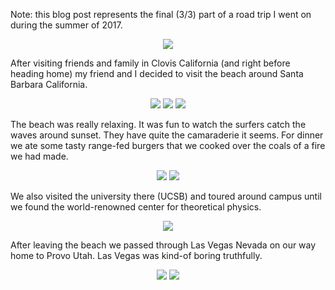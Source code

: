 Note: this blog post represents the final (3/3) part of a road trip I went on during the summer of 2017.

<center> <img src="require('assets/images/posts/santa_barbara_vegas/santa_barbara_beach_3.jpg')" style="max-width: 640;" /> </center>

After visiting friends and family in Clovis California (and right before heading home) my friend and I decided to visit the beach around Santa Barbara California.

<center> <img src="require('assets/images/posts/santa_barbara_vegas/santa_barbara_beach_7.jpg')" style="max-width: 300;" /> <img src="require('assets/images/posts/santa_barbara_vegas/santa_barbara_beach_8.jpg')" style="max-width: 400;" /> <img src="require('assets/images/posts/santa_barbara_vegas/santa_barbara_beach_6.jpg')" style="max-width: 300;" /> </center>

The beach was really relaxing. It was fun to watch the surfers catch the waves around sunset. They have quite the camaraderie it seems. For dinner we ate some tasty range-fed burgers that we cooked over the coals of a fire we had made.

<center> <img src="require('assets/images/posts/santa_barbara_vegas/santa_barbara_beach_4.jpg')" style="max-width: 400;" /> <img src="require('assets/images/posts/santa_barbara_vegas/santa_barbara_beach_5.jpg')" style="max-width: 400;" /> </center>

We also visited the university there (UCSB) and toured around campus until we found the world-renowned center for theoretical physics.

<center> <img src="require('assets/images/posts/santa_barbara_vegas/uc_santa_barbara_1.jpg')" style="max-width: 640;" /> </center>

After leaving the beach we passed through Las Vegas Nevada on our way home to Provo Utah. Las Vegas was kind-of boring truthfully.

<center> <img src="require('assets/images/posts/santa_barbara_vegas/las_vegas_2.jpg')" style="max-width: 300;" /> <img src="require('assets/images/posts/santa_barbara_vegas/las_vegas_1.jpg')" style="max-width: 300;" /> </center>
